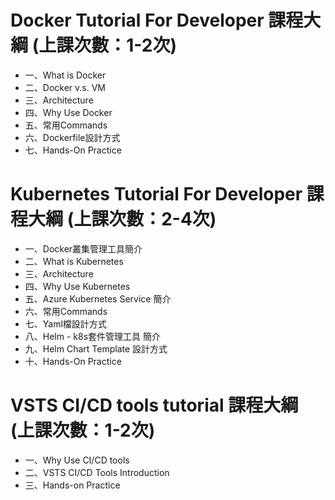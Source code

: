 # Docker Tutorial For Developer 課程大綱 (上課次數：1-2次)
* 一、What is Docker
* 二、Docker v.s. VM
* 三、Architecture
* 四、Why Use Docker 
* 五、常用Commands
* 六、Dockerfile設計方式
* 七、Hands-On Practice

# Kubernetes Tutorial For Developer 課程大綱 (上課次數：2-4次)
* 一、Docker叢集管理工具簡介
* 二、What is Kubernetes
* 三、Architecture
* 四、Why Use Kubernetes
* 五、Azure Kubernetes Service 簡介
* 六、常用Commands
* 七、Yaml檔設計方式
* 八、Helm - k8s套件管理工具 簡介
* 九、Helm Chart Template 設計方式
* 十、Hands-On Practice


# VSTS CI/CD tools tutorial 課程大綱 (上課次數：1-2次)
* 一、Why Use CI/CD tools
* 二、VSTS CI/CD Tools Introduction
* 三、Hands-on Practice
